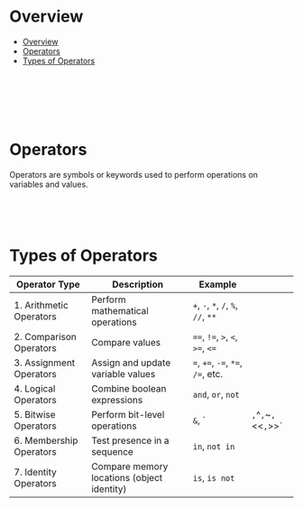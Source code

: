 # Overview

- [Overview](#overview)
- [Operators](#operators)
- [Types of Operators](#types-of-operators)

&nbsp;

&nbsp;

&nbsp;

# Operators

Operators are symbols or keywords used to perform operations on variables and values.

&nbsp;

&nbsp;

# Types of Operators

| Operator Type           | Description                                | Example                             |                       |
| ----------------------- | ------------------------------------------ | ----------------------------------- | --------------------- |
| 1. Arithmetic Operators | Perform mathematical operations            | `+`, `-`, `*`, `/`, `%`, `//`, `**` |                       |
| 2. Comparison Operators | Compare values                             | `==`, `!=`, `>`, `<`, `>=`, `<=`    |                       |
| 3. Assignment Operators | Assign and update variable values          | `=`, `+=`, `-=`, `*=`, `/=`, etc.   |                       |
| 4. Logical Operators    | Combine boolean expressions                | `and`, `or`, `not`                  |                       |
| 5. Bitwise Operators    | Perform bit-level operations               | `&`, \`                             | `,`^`,`\~`,`<<`,`>>\` |
| 6. Membership Operators | Test presence in a sequence                | `in`, `not in`                      |                       |
| 7. Identity Operators   | Compare memory locations (object identity) | `is`, `is not`                      |                       |

&nbsp;

&nbsp;

&nbsp;

&nbsp;

&nbsp;
&nbsp;
&nbsp;
&nbsp;
&nbsp;
&nbsp;
